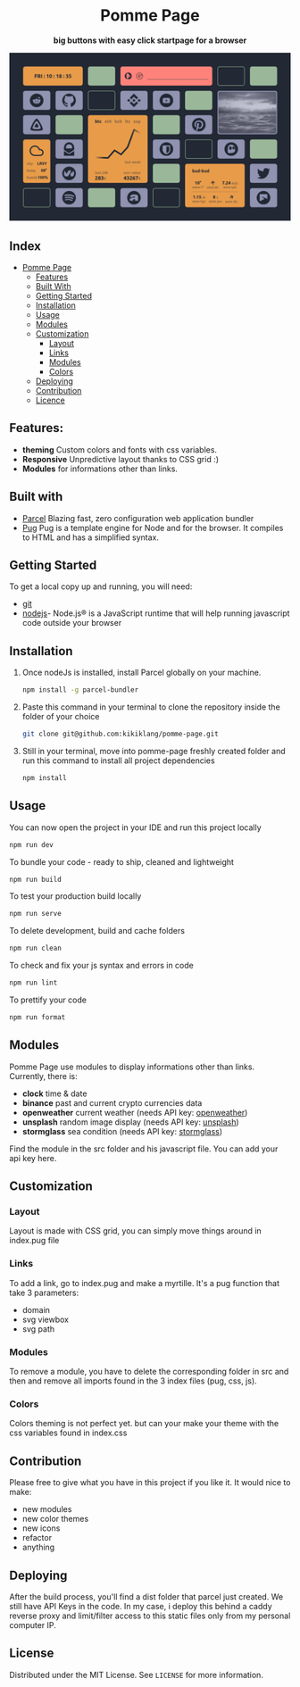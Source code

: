 <div align="center">
    <h1>Pomme Page</h1>
    <b>big buttons with easy click startpage for a browser</b>
</div>

<p align="center">
  <img src="./src/assets/images/screenshot.png">
</p>

## Index
- [Pomme Page](#)
  - [Features](#features)
  - [Built With](#Built-with)
  - [Getting Started](#Getting-Started)
  - [Installation](#Installation)
  - [Usage](#Usage)
  - [Modules](#Modules)
  - [Customization](#Customization)
    - [Layout](#Layout)
    - [Links](#links)
    - [Modules](#Modules)
    - [Colors](#Colors)
  - [Deploying](#Deploying)
  - [Contribution](#Contribution)
  - [Licence](#Licence)

## Features:
- **theming** Custom colors and fonts with css variables.
- **Responsive** Unpredictive layout thanks to CSS grid :)
- **Modules** for informations other than links.

## Built with
- [Parcel](https://parceljs.org/) Blazing fast, zero configuration web application bundler
- [Pug](https://pugjs.org/api/getting-started.html) Pug is a template engine for Node and for the browser. It compiles to HTML and has a simplified syntax.

## Getting Started
To get a local copy up and running, you will need:

- [git](https://git-scm.com/downloads)
- [nodejs](https://nodejs.org/en/)- Node.js® is a JavaScript runtime that will help running javascript code   outside your browser

## Installation
1. Once nodeJs is installed, install Parcel globally on your machine.
    ```sh
    npm install -g parcel-bundler
    ```
2. Paste this command in your terminal to clone the repository inside the folder of your choice 
    ```sh
    git clone git@github.com:kikiklang/pomme-page.git
    ```
3. Still in your terminal, move into pomme-page freshly created folder and run this command to install all project dependencies
    ```sh
    npm install
    ```

## Usage
 You can now open the project in your IDE and run this project locally
  ```sh
  npm run dev
  ```

  To bundle your code - ready to ship, cleaned and lightweight
  ```sh
  npm run build
  ```

  To test your production build locally
  ```sh
  npm run serve
  ```

  To delete development, build and cache folders
  ```sh
  npm run clean
  ```

  To check and fix your js syntax and errors in code
  ```sh
  npm run lint
  ```

  To prettify your code
  ```sh
  npm run format
  ```

## Modules
Pomme Page use modules to display informations other than links. Currently, there is: 
- **clock** time & date
- **binance** past and current crypto currencies data
- **openweather** current weather (needs API key: [openweather](https://openweathermap.org/unsplash)) 
- **unsplash** random image display (needs API key: [unsplash](https://unsplash.com/developers))
- **stormglass** sea condition (needs API key: [stormglass](https://stormglass.io/))

Find the module in the src folder and his javascript file. You can add your api key here.

## Customization

### Layout
Layout is made with CSS grid, you can simply move things around in index.pug file

### Links
To add a link, go to index.pug and make a myrtille. It's a pug function that take 3 parameters:
- domain
- svg viewbox
- svg path

### Modules
To remove a module, you have to delete the corresponding folder in src and then and remove all imports found in the 3 index files (pug, css, js).

### Colors
Colors theming is not perfect yet. but can your make your theme with the css variables found in index.css

## Contribution
Please free to give what you have in this project if you like it. It would nice to make:
- new modules
- new color themes
- new icons
- refactor
- anything

## Deploying
After the build process, you'll find a dist folder that parcel just created. We still have API Keys in the code. In my case, i deploy this behind a caddy reverse proxy and limit/filter access to this static files only from my personal computer IP.

## License

Distributed under the MIT License. See `LICENSE` for more information.
